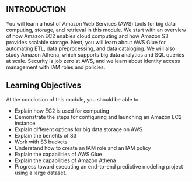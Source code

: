 ## INTRODUCTION

You will learn a host of Amazon Web Services (AWS) tools for big data computing, storage, and retrieval in this module. We start with an overview of how Amazon EC2 enables cloud computing and how Amazon S3 provides scalable storage. Next, you will learn about AWS Glue for automating ETL, data preprocessing, and data cataloging. We will also study Amazon Athena, which supports big data analytics and SQL queries at scale. Security is job zero at AWS, and we learn about identity access management with IAM roles and policies.

## Learning Objectives

At the conclusion of this module, you should be able to:

- Explain how EC2 is used for computing
- Demonstrate the steps for configuring and launching an Amazon EC2 instance
- Explain different options for big data storage on AWS
- Explain the benefits of S3
- Work with S3 buckets
- Understand how to create an IAM role and an IAM policy
- Explain the capabilities of AWS Glue
- Explain the capabilities of Amazon Athena
- Progress toward executing an end-to-end predictive modeling project using a large dataset.